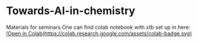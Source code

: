 # Towards-AI-in-chemistry
Materials for seminars
One can find colab notebook with xtb set up in here: [!Open in Colab(https://colab.research.google.com/assets/colab-badge.svg)](https://colab.research.google.com/github/ondevg/Towards-AI-in-chemistry/xtb_colab.ipynb)
